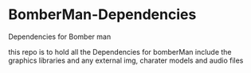 # BomberMan-Dependencies
Dependencies for Bomber man 

this repo is to hold all the Dependencies for bomberMan include the graphics libraries and any external img, charater models and audio files
